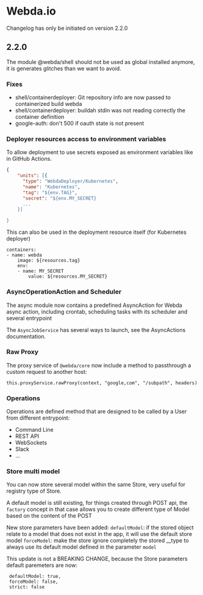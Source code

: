 # Webda.io

Changelog has only be initiated on version 2.2.0

## 2.2.0

The module @webda/shell should not be used as global installed anymore, it is generates glitches than we want to avoid.

### Fixes

- shell/containerdeployer: Git repository info are now passed to containerized build webda
- shell/containerdeployer: buildah stdin was not reading correctly the container definition
- google-auth: don't 500 if oauth state is not present

### Deployer resources access to environment variables

To allow deployment to use secrets exposed as environment variables like in GitHub Actions.

```deployment.json
{
    "units": [{
      "type": "WebdaDeployer/Kubernetes",
      "name": "Kubernetes",
      "tag": "${env.TAG}",
      "secret": "${env.MY_SECRET}
      ...
    }]

}
```

This can also be used in the deployment resource itself (for Kubernetes deployer)

```
containers:
- name: webda
    image: ${resources.tag}
    env:
    - name: MY_SECRET
        value: ${resources.MY_SECRET}
```

### AsyncOperationAction and Scheduler

The async module now contains a predefined AsyncAction for Webda async action, including crontab, scheduling tasks with its scheduler and several entrypoint

The `AsyncJobService` has several ways to launch, see the AsyncActions documentation.

### Raw Proxy

The proxy service of `@webda/core` now include a method to passthrough a custom request to another host:

```
this.proxyService.rawProxy(context, "google,com", "/subpath", headers)
```

### Operations

Operations are defined method that are designed to be called by a User from different entrypoint:

- Command Line
- REST API
- WebSockets
- Slack
- ...

### Store multi model

You can now store several model within the same Store, very useful for registry type of Store.

A default model is still existing, for things created through POST api, the `factory` concept in that case allows you to create different type of Model based on the content of the POST

New store parameters have been added:
`defaultModel`: if the stored object relate to a model that does not exist in the app, it will use the default store model
`forceModel`: make the store ignore completely the stored \_\_type to always use its default model defined in the parameter `model`

This update is not a BREAKING CHANGE, because the Store parameters default paremeters are now:

```
 defaultModel: true,
 forceModel: false,
 strict: false
```
